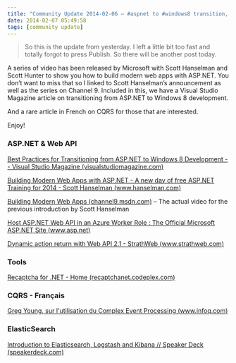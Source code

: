 ```yaml
---
title: "Community Update 2014-02-06 – #aspnet to #windows8 transition, building modern web apps and a French #CQRS article"
date: 2014-02-07 05:49:58
tags: [community update]
---
```


> So this is the update from yesterday. I left a little bit too fast and totally forgot to press Publish. So there will be another post today. 

A series of video has been released by Microsoft with Scott Hanselman and Scott Hunter to show you how to build modern web apps with ASP.NET. You don’t want to miss that so I linked to Scott Hanselman’s announcement as well as the series on Channel 9\. Included in this, we have a Visual Studio Magazine article on transitioning from ASP.NET to Windows 8 development.

And a rare article in French on CQRS for those that are interested.

Enjoy!

### ASP.NET &amp; Web API

[Best Practices for Transitioning from ASP.NET to Windows 8 Development -- Visual Studio Magazine (visualstudiomagazine.com)](http://visualstudiomagazine.com/articles/2013/06/01/best-practices-for-transitioning-from-aspnet.aspx)

[Building Modern Web Apps with ASP.NET - A new day of free ASP.NET Training for 2014 - Scott Hanselman (www.hanselman.com)](http://www.hanselman.com/blog/BuildingModernWebAppsWithASPNETANewDayOfFreeASPNETTrainingFor2014.aspx)

[Building Modern Web Apps (channel9.msdn.com)](http://channel9.msdn.com/Series/Building-Modern-Web-Apps) – The actual video for the previous introduction by Scott Hanselman

[Host ASP.NET Web API in an Azure Worker Role : The Official Microsoft ASP.NET Site (www.asp.net)](http://www.asp.net/web-api/overview/hosting-aspnet-web-api/host-aspnet-web-api-in-an-azure-worker-role)

[Dynamic action return with Web API 2.1 - StrathWeb (www.strathweb.com)](http://www.strathweb.com/2014/02/dynamic-action-return-web-api-2-1/)

### Tools

[Recaptcha for .NET - Home (recaptchanet.codeplex.com)](http://recaptchanet.codeplex.com/)

### CQRS - Français

[Greg Young, sur l'utilisation du Complex Event Processing (www.infoq.com)](http://www.infoq.com/fr/news/2014/02/complex-event-processing)

### ElasticSearch

[Introduction to Elasticsearch, Logstash and Kibana // Speaker Deck (speakerdeck.com)](https://speakerdeck.com/elasticsearch/introduction-to-elasticsearch-logstash-and-kibana)
